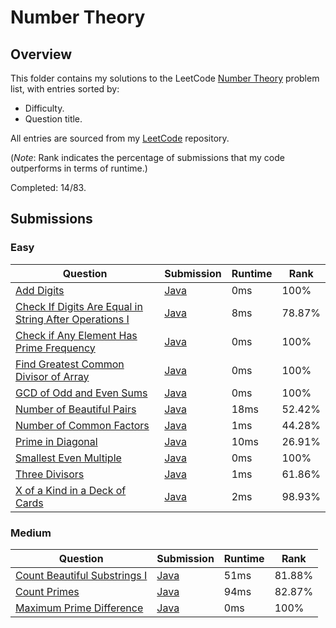 # Number Theory

## Overview
This folder contains my solutions to the LeetCode [Number Theory](https://leetcode.com/problem-list/number-theory/) problem list,
with entries sorted by:
- Difficulty.
- Question title.

All entries are sourced from my [LeetCode](https://github.com/shumarb/leetcode) repository.

(*Note*: Rank indicates the percentage of submissions that my code outperforms in terms of runtime.)

Completed: 14/83.

## Submissions
### Easy
| Question                                                                                                                                                    | Submission                                                                                                             | Runtime | Rank   |
|-------------------------------------------------------------------------------------------------------------------------------------------------------------|------------------------------------------------------------------------------------------------------------------------|---------|--------|
| [Add Digits](https://leetcode.com/problems/add-digits/description/)                                                                                         | [Java](https://github.com/shumarb/leetcode/blob/main/submissions/AddDigits.java)                                       | 0ms     | 100%   |
| [Check If Digits Are Equal in String After Operations I](https://leetcode.com/problems/check-if-digits-are-equal-in-string-after-operations-i/description/) | [Java](https://github.com/shumarb/leetcode/blob/main/submissions/CheckIfDigitsAreEqualInStringAfterOperationsOne.java) | 8ms     | 78.87% |
| [Check if Any Element Has Prime Frequency](https://leetcode.com/problems/check-if-any-element-has-prime-frequency/description/)                             | [Java](https://github.com/shumarb/leetcode/blob/main/submissions/CheckIfAnyElementHasPrimeFrequency.java)              | 0ms     | 100%   |
| [Find Greatest Common Divisor of Array](https://leetcode.com/problems/find-greatest-common-divisor-of-array/description)                                    | [Java](https://github.com/shumarb/leetcode/blob/main/submissions/FindGreatestCommonDivisorOfArray.java)                | 0ms     | 100%   |
| [GCD of Odd and Even Sums](https://leetcode.com/problems/gcd-of-odd-and-even-sums/description/)                                                             | [Java](https://github.com/shumarb/leetcode/blob/main/submissions/GcdOfOddAndEvenSums.java)                             | 0ms     | 100%   |
| [Number of Beautiful Pairs](https://leetcode.com/problems/number-of-beautiful-pairs/description/)                                                           | [Java](https://github.com/shumarb/leetcode/blob/main/submissions/NumberOfBeautifulPairs.java)                          | 18ms    | 52.42% |
| [Number of Common Factors](https://leetcode.com/problems/number-of-common-factors/description/)                                                             | [Java](https://github.com/shumarb/leetcode/blob/main/submissions/NumberOfCommonFactors.java)                           | 1ms     | 44.28% |
| [Prime in Diagonal](https://leetcode.com/problems/prime-in-diagonal/description/)                                                                           | [Java](https://github.com/shumarb/leetcode/blob/main/submissions/PrimeInDiagonal.java)                                 | 10ms    | 26.91% |
| [Smallest Even Multiple](https://leetcode.com/problems/smallest-even-multiple/description/)                                                                 | [Java](https://github.com/shumarb/leetcode/blob/main/submissions/SmallestEvenMultiple.java)                            | 0ms     | 100%   |
| [Three Divisors](https://leetcode.com/problems/three-divisors/description/)                                                                                 | [Java](https://github.com/shumarb/leetcode/blob/main/submissions/ThreeDivisors.java)                                   | 1ms     | 61.86% |
| [X of a Kind in a Deck of Cards](https://leetcode.com/problems/x-of-a-kind-in-a-deck-of-cards/description/)                                                 | [Java](https://github.com/shumarb/leetcode/blob/main/submissions/XOfAKindInADeckOfCards.java)                          | 2ms     | 98.93% |

### Medium
| Question                                                                                                | Submission                                                                                         | Runtime | Rank   |
|---------------------------------------------------------------------------------------------------------|----------------------------------------------------------------------------------------------------|---------|--------|
| [Count Beautiful Substrings I](https://leetcode.com/problems/count-beautiful-substrings-i/description/) | [Java](https://github.com/shumarb/leetcode/blob/main/submissions/CountBeautifulSubstringsOne.java) | 51ms    | 81.88% |
| [Count Primes](https://leetcode.com/problems/count-primes/description/)                                 | [Java](https://github.com/shumarb/leetcode/blob/main/submissions/CountPrimes.java)                 | 94ms    | 82.87% |
| [Maximum Prime Difference](https://leetcode.com/problems/maximum-prime-difference/description/)         | [Java](https://github.com/shumarb/leetcode/blob/main/submissions/MaximumPrimeDifference.java)      | 0ms     | 100%   |
